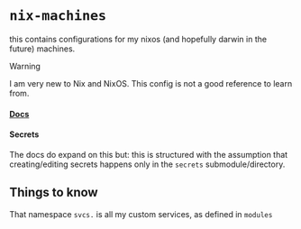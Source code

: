 # `nix-machines`

this contains configurations for my nixos (and hopefully darwin in the future) machines.

> [!WARNING]
> I am very new to Nix and NixOS. This config is not a good reference to learn from.

#### [Docs](/docs/README.md)

#### Secrets

The docs do expand on this but: this is structured with the assumption that creating/editing secrets happens only in the `secrets` submodule/directory.

## Things to know

That namespace `svcs.` is all my custom services, as defined in `modules`
